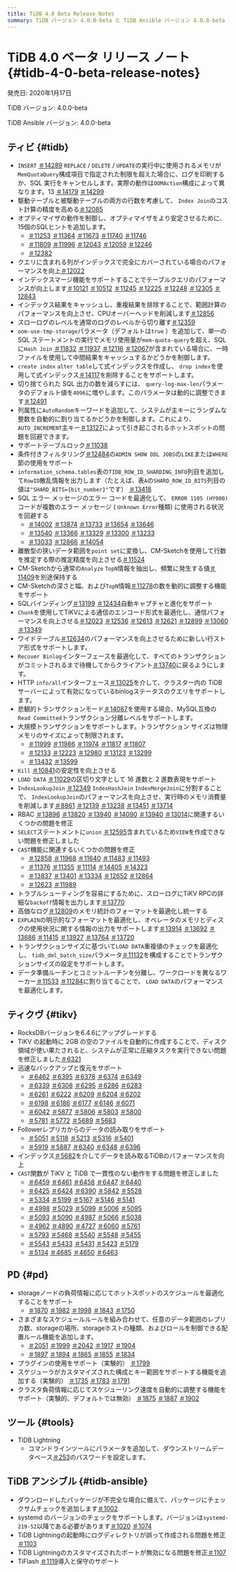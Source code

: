 ```yaml
---
title: TiDB 4.0 Beta Release Notes
summary: TiDB バージョン 4.0.0-beta と TiDB Ansible バージョン 4.0.0-beta が 2020 年 1 月 17 日にリリースされました。このリリースには、インデックス結合のコスト計算の精度向上、テーブル ロックのサポート、SQL エラー メッセージのエラー コードの最適化など、さまざまな改善が含まれています。TiKV も RocksDB バージョン 6.4.6 にアップグレードされ、迅速なバックアップと復元がサポートされるようになりました。PD では、ホットスポット スケジューリングの最適化と配置ルール機能の追加がサポートされるようになりました。TiDB TiDB Lightning、ダウンストリーム データベースのパスワードを設定するためのパラメーターが追加され、TiDB Ansible では、 TiFlash のデプロイとメンテナンスがサポートされるようになりました。
---
```


# TiDB 4.0 ベータ リリース ノート {#tidb-4-0-beta-release-notes}

発売日: 2020年1月17日

TiDB バージョン: 4.0.0-beta

TiDB Ansible バージョン: 4.0.0-beta

## ティビ {#tidb}

-   `INSERT` [＃14289](https://github.com/pingcap/tidb/pull/14289) `REPLACE` / `DELETE` / `UPDATE`の実行中に使用されるメモリが`MemQuotaQuery`構成項目で指定された制限を超えた場合に、ログを印刷するか、SQL 実行をキャンセルします。実際の動作は`OOMAction`構成によって異なります。13 [＃14179](https://github.com/pingcap/tidb/pull/14179) [＃14299](https://github.com/pingcap/tidb/pull/14299)
-   駆動テーブルと被駆動テーブルの両方の行数を考慮して、 `Index Join`のコスト計算の精度を高める[＃12085](https://github.com/pingcap/tidb/pull/12085)
-   オプティマイザの動作を制御し、オプティマイザをより安定させるために、15個のSQLヒントを追加します。
    -   [＃11253](https://github.com/pingcap/tidb/pull/11253) [＃11364](https://github.com/pingcap/tidb/pull/11364) [＃11673](https://github.com/pingcap/tidb/pull/11673) [＃11740](https://github.com/pingcap/tidb/pull/11740) [＃11746](https://github.com/pingcap/tidb/pull/11746)
    -   [＃11809](https://github.com/pingcap/tidb/pull/11809) [＃11996](https://github.com/pingcap/tidb/pull/11996) [＃12043](https://github.com/pingcap/tidb/pull/12043) [＃12059](https://github.com/pingcap/tidb/pull/12059) [＃12246](https://github.com/pingcap/tidb/pull/12246)
    -   [＃12382](https://github.com/pingcap/tidb/pull/12382)
-   クエリに含まれる列がインデックスで完全にカバーされている場合のパフォーマンスを向上[＃12022](https://github.com/pingcap/tidb/pull/12022)
-   インデックスマージ機能をサポートすることでテーブルクエリのパフォーマンスが向上します[＃10121](https://github.com/pingcap/tidb/pull/10121) [＃10512](https://github.com/pingcap/tidb/pull/10512) [＃11245](https://github.com/pingcap/tidb/pull/11245) [＃12225](https://github.com/pingcap/tidb/pull/12225) [＃12248](https://github.com/pingcap/tidb/pull/12248) [＃12305](https://github.com/pingcap/tidb/pull/12305) [＃12843](https://github.com/pingcap/tidb/pull/12843)
-   インデックス結果をキャッシュし、重複結果を排除することで、範囲計算のパフォーマンスを向上させ、CPUオーバーヘッドを削減します[＃12856](https://github.com/pingcap/tidb/pull/12856)
-   スローログのレベルを通常のログのレベルから切り離す[＃12359](https://github.com/pingcap/tidb/pull/12359)
-   `oom-use-tmp-storage`パラメータ（デフォルトは`true` ）を追加して、単一の SQL ステートメントの実行でメモリ使用量が`mem-quota-query`を超え、SQL に`Hash Join` [＃11832](https://github.com/pingcap/tidb/pull/11832) [＃11937](https://github.com/pingcap/tidb/pull/11937) [＃12116](https://github.com/pingcap/tidb/pull/12116) [＃12067](https://github.com/pingcap/tidb/pull/12067)が含まれている場合に、一時ファイルを使用して中間結果をキャッシュするかどうかを制御します。
-   `create index` `alter table`して式インデックスを作成し、 `drop index`を使用して式インデックス[＃14117](https://github.com/pingcap/tidb/pull/14117)を削除することをサポートします。
-   切り捨てられた SQL 出力の数を減らすには、 `query-log-max-len`パラメータのデフォルト値を`4096`に増やします。このパラメータは動的に調整できます[＃12491](https://github.com/pingcap/tidb/pull/12491)
-   列属性に`AutoRandom`キーワードを追加して、システムが主キーにランダムな整数を自動的に割り当てるかどうかを制御します。これにより、 `AUTO_INCREMENT`主キー[＃13127](https://github.com/pingcap/tidb/pull/13127)によって引き起こされるホットスポットの問題を回避できます。
-   サポートテーブルロック[＃11038](https://github.com/pingcap/tidb/pull/11038)
-   条件付きフィルタリング[＃12484](https://github.com/pingcap/tidb/pull/12484)の`ADMIN SHOW DDL JOBS`の`LIKE`または`WHERE`節の使用をサポート
-   `information_schema.tables`表の`TIDB_ROW_ID_SHARDING_INFO`列目を追加して`RowID`散乱情報を出力します（たとえば、表`A`の`SHARD_ROW_ID_BITS`列目の値は`"SHARD_BITS={bit_number}"`です） [＃13418](https://github.com/pingcap/tidb/pull/13418)
-   SQL エラー メッセージのエラー コードを最適化して、 `ERROR 1105 (HY000)`コードが複数のエラー メッセージ ( `Unknown Error`種類) に使用される状況を回避する
    -   [＃14002](https://github.com/pingcap/tidb/pull/14002) [＃13874](https://github.com/pingcap/tidb/pull/13874) [＃13733](https://github.com/pingcap/tidb/pull/13733) [＃13654](https://github.com/pingcap/tidb/pull/13654) [＃13646](https://github.com/pingcap/tidb/pull/13646)
    -   [＃13540](https://github.com/pingcap/tidb/pull/13540) [＃13366](https://github.com/pingcap/tidb/pull/13366) [＃13329](https://github.com/pingcap/tidb/pull/13329) [＃13300](https://github.com/pingcap/tidb/pull/13300) [＃13233](https://github.com/pingcap/tidb/pull/13233)
    -   [＃13033](https://github.com/pingcap/tidb/pull/13033) [＃12866](https://github.com/pingcap/tidb/pull/12866) [＃14054](https://github.com/pingcap/tidb/pull/14054)
-   離散型の狭いデータ範囲を`point set`に変換し、CM-Sketchを使用して行数を推定する際の推定精度を向上させる[＃11524](https://github.com/pingcap/tidb/pull/11524)
-   CM-Sketchから通常の`Analyze` `TopN`情報を抽出し、頻繁に発生する値[＃11409](https://github.com/pingcap/tidb/pull/11409)を別途保持する
-   CM-Sketchの深さと幅、および`TopN`情報[＃11278](https://github.com/pingcap/tidb/pull/11278)の数を動的に調整する機能をサポート
-   SQLバインディング[＃13199](https://github.com/pingcap/tidb/pull/13199) [＃12434](https://github.com/pingcap/tidb/pull/12434)自動キャプチャと進化をサポート
-   `Chunk`を使用してTiKVによる通信のエンコード形式を最適化し、通信パフォーマンスを向上させる[＃12023](https://github.com/pingcap/tidb/pull/12023) [＃12536](https://github.com/pingcap/tidb/pull/12536) [＃12613](https://github.com/pingcap/tidb/pull/12613) [＃12621](https://github.com/pingcap/tidb/pull/12621) [＃12899](https://github.com/pingcap/tidb/pull/12899) [＃13060](https://github.com/pingcap/tidb/pull/13060) [＃13349](https://github.com/pingcap/tidb/pull/13349)
-   ワイドテーブル[＃12634](https://github.com/pingcap/tidb/pull/12634)のパフォーマンスを向上させるために新しい行ストア形式をサポートします。
-   `Recover Binlog`インターフェースを最適化して、すべてのトランザクションがコミットされるまで待機してからクライアント[＃13740](https://github.com/pingcap/tidb/pull/13740)に戻るようにします。
-   HTTP `info/all`インターフェース[＃13025](https://github.com/pingcap/tidb/pull/13025)を介して、クラスター内の TiDB サーバーによって有効になっているbinlogステータスのクエリをサポートします。
-   悲観的トランザクションモード[＃14087](https://github.com/pingcap/tidb/pull/14087)を使用する場合、MySQL互換の`Read Committed`トランザクション分離レベルをサポートします。
-   大規模トランザクションをサポートします。トランザクション サイズは物理メモリのサイズによって制限されます。
    -   [＃11999](https://github.com/pingcap/tidb/pull/11999) [＃11986](https://github.com/pingcap/tidb/pull/11986) [＃11974](https://github.com/pingcap/tidb/pull/11974) [＃11817](https://github.com/pingcap/tidb/pull/11817) [＃11807](https://github.com/pingcap/tidb/pull/11807)
    -   [＃12133](https://github.com/pingcap/tidb/pull/12133) [＃12223](https://github.com/pingcap/tidb/pull/12223) [＃12980](https://github.com/pingcap/tidb/pull/12980) [＃13123](https://github.com/pingcap/tidb/pull/13123) [＃13299](https://github.com/pingcap/tidb/pull/13299)
    -   [＃13432](https://github.com/pingcap/tidb/pull/13432) [＃13599](https://github.com/pingcap/tidb/pull/13599)
-   `Kill` [＃10841](https://github.com/pingcap/tidb/pull/10841)の安定性を向上させる
-   `LOAD DATA` [＃11029](https://github.com/pingcap/tidb/pull/11029)の区切り文字として 16 進数と 2 進数表現をサポート
-   `IndexLookupJoin` [＃12349](https://github.com/pingcap/tidb/pull/12349) `IndexHashJoin` `IndexMergeJoin`に分割することで、 `IndexLookupJoin`のパフォーマンスを向上させ、実行時のメモリ消費量を削減します[＃8861](https://github.com/pingcap/tidb/pull/8861) [＃12139](https://github.com/pingcap/tidb/pull/12139) [＃13238](https://github.com/pingcap/tidb/pull/13238) [＃13451](https://github.com/pingcap/tidb/pull/13451) [＃13714](https://github.com/pingcap/tidb/pull/13714)
-   RBAC [＃13896](https://github.com/pingcap/tidb/pull/13896) [＃13820](https://github.com/pingcap/tidb/pull/13820) [＃13940](https://github.com/pingcap/tidb/pull/13940) [＃14090](https://github.com/pingcap/tidb/pull/14090) [＃13940](https://github.com/pingcap/tidb/pull/13940) [＃13014](https://github.com/pingcap/tidb/pull/13014)に関連するいくつかの問題を修正
-   `SELECT`ステートメントに`union` [＃12595](https://github.com/pingcap/tidb/pull/12595)含まれているため`VIEW`を作成できない問題を修正しました
-   `CAST`機能に関連するいくつかの問題を修正
    -   [＃12858](https://github.com/pingcap/tidb/pull/12858) [＃11968](https://github.com/pingcap/tidb/pull/11968) [＃11640](https://github.com/pingcap/tidb/pull/11640) [＃11483](https://github.com/pingcap/tidb/pull/11483) [＃11493](https://github.com/pingcap/tidb/pull/11493)
    -   [＃11376](https://github.com/pingcap/tidb/pull/11376) [＃11355](https://github.com/pingcap/tidb/pull/11355) [＃11114](https://github.com/pingcap/tidb/pull/11114) [＃14405](https://github.com/pingcap/tidb/pull/14405) [＃14323](https://github.com/pingcap/tidb/pull/14323)
    -   [＃13837](https://github.com/pingcap/tidb/pull/13837) [＃13401](https://github.com/pingcap/tidb/pull/13401) [＃13334](https://github.com/pingcap/tidb/pull/13334) [＃12652](https://github.com/pingcap/tidb/pull/12652) [＃12864](https://github.com/pingcap/tidb/pull/12864)
    -   [＃12623](https://github.com/pingcap/tidb/pull/12623) [＃11989](https://github.com/pingcap/tidb/pull/11989)
-   トラブルシューティングを容易にするために、スローログにTiKV RPCの詳細な`backoff`情報を出力します[＃13770](https://github.com/pingcap/tidb/pull/13770)
-   高価なログ[＃12809](https://github.com/pingcap/tidb/pull/12809)のメモリ統計のフォーマットを最適化し統一する
-   `EXPLAIN`の明示的なフォーマットを最適化し、オペレータのメモリとディスクの使用状況に関する情報の出力をサポートします[＃13914](https://github.com/pingcap/tidb/pull/13914) [＃13692](https://github.com/pingcap/tidb/pull/13692) [＃13686](https://github.com/pingcap/tidb/pull/13686) [＃11415](https://github.com/pingcap/tidb/pull/11415) [＃13927](https://github.com/pingcap/tidb/pull/13927) [＃13764](https://github.com/pingcap/tidb/pull/13764) [＃13720](https://github.com/pingcap/tidb/pull/13720)
-   トランザクションサイズに基づいて`LOAD DATA`重複値のチェックを最適化し、 `tidb_dml_batch_size`パラメータ[＃11132](https://github.com/pingcap/tidb/pull/11132)を構成することでトランザクションサイズの設定をサポートします。
-   データ準備ルーチンとコミットルーチンを分離し、ワークロードを異なるワーカー[＃11533](https://github.com/pingcap/tidb/pull/11533) [＃11284](https://github.com/pingcap/tidb/pull/11284)に割り当てることで、 `LOAD DATA`のパフォーマンスを最適化します。

## ティクヴ {#tikv}

-   RocksDBバージョンを6.4.6にアップグレードする
-   TiKV の起動時に 2GB の空のファイルを自動的に作成することで、ディスク領域が使い果たされると、システムが正常に圧縮タスクを実行できない問題を修正しました[＃6321](https://github.com/tikv/tikv/pull/6321)
-   迅速なバックアップと復元をサポート
    -   [＃6462](https://github.com/tikv/tikv/pull/6462) [＃6395](https://github.com/tikv/tikv/pull/6395) [＃6378](https://github.com/tikv/tikv/pull/6378) [＃6374](https://github.com/tikv/tikv/pull/6374) [＃6349](https://github.com/tikv/tikv/pull/6349)
    -   [＃6339](https://github.com/tikv/tikv/pull/6339) [＃6308](https://github.com/tikv/tikv/pull/6308) [＃6295](https://github.com/tikv/tikv/pull/6295) [＃6286](https://github.com/tikv/tikv/pull/6286) [＃6283](https://github.com/tikv/tikv/pull/6283)
    -   [＃6261](https://github.com/tikv/tikv/pull/6261) [＃6222](https://github.com/tikv/tikv/pull/6222) [＃6209](https://github.com/tikv/tikv/pull/6209) [＃6204](https://github.com/tikv/tikv/pull/6204) [＃6202](https://github.com/tikv/tikv/pull/6202)
    -   [＃6198](https://github.com/tikv/tikv/pull/6198) [＃6186](https://github.com/tikv/tikv/pull/6186) [＃6177](https://github.com/tikv/tikv/pull/6177) [＃6146](https://github.com/tikv/tikv/pull/6146) [＃6071](https://github.com/tikv/tikv/pull/6071)
    -   [＃6042](https://github.com/tikv/tikv/pull/6042) [＃5877](https://github.com/tikv/tikv/pull/5877) [＃5806](https://github.com/tikv/tikv/pull/5806) [＃5803](https://github.com/tikv/tikv/pull/5803) [＃5800](https://github.com/tikv/tikv/pull/5800)
    -   [＃5781](https://github.com/tikv/tikv/pull/5781) [＃5772](https://github.com/tikv/tikv/pull/5772) [＃5689](https://github.com/tikv/tikv/pull/5689) [＃5683](https://github.com/tikv/tikv/pull/5683)
-   Followerレプリカからのデータの読み取りをサポート
    -   [＃5051](https://github.com/tikv/tikv/pull/5051) [＃5118](https://github.com/tikv/tikv/pull/5118) [＃5213](https://github.com/tikv/tikv/pull/5213) [＃5316](https://github.com/tikv/tikv/pull/5316) [＃5401](https://github.com/tikv/tikv/pull/5401)
    -   [＃5919](https://github.com/tikv/tikv/pull/5919) [＃5887](https://github.com/tikv/tikv/pull/5887) [＃6340](https://github.com/tikv/tikv/pull/6340) [＃6348](https://github.com/tikv/tikv/pull/6348) [＃6396](https://github.com/tikv/tikv/pull/6396)
-   インデックス[＃5682](https://github.com/tikv/tikv/pull/5682)を介してデータを読み取るTiDBのパフォーマンスを向上
-   `CAST`関数が TiKV と TiDB で一貫性のない動作をする問題を修正しました
    -   [＃6459](https://github.com/tikv/tikv/pull/6459) [＃6461](https://github.com/tikv/tikv/pull/6461) [＃6458](https://github.com/tikv/tikv/pull/6458) [＃6447](https://github.com/tikv/tikv/pull/6447) [＃6440](https://github.com/tikv/tikv/pull/6440)
    -   [＃6425](https://github.com/tikv/tikv/pull/6425) [＃6424](https://github.com/tikv/tikv/pull/6424) [＃6390](https://github.com/tikv/tikv/pull/6390) [＃5842](https://github.com/tikv/tikv/pull/5842) [＃5528](https://github.com/tikv/tikv/pull/5528)
    -   [＃5334](https://github.com/tikv/tikv/pull/5334) [＃5199](https://github.com/tikv/tikv/pull/5199) [＃5167](https://github.com/tikv/tikv/pull/5167) [＃5146](https://github.com/tikv/tikv/pull/5146) [＃5141](https://github.com/tikv/tikv/pull/5141)
    -   [＃4998](https://github.com/tikv/tikv/pull/4998) [＃5029](https://github.com/tikv/tikv/pull/5029) [＃5099](https://github.com/tikv/tikv/pull/5099) [＃5006](https://github.com/tikv/tikv/pull/5006) [＃5095](https://github.com/tikv/tikv/pull/5095)
    -   [＃5093](https://github.com/tikv/tikv/pull/5093) [＃5090](https://github.com/tikv/tikv/pull/5090) [＃4987](https://github.com/tikv/tikv/pull/4987) [＃5066](https://github.com/tikv/tikv/pull/5066) [＃5038](https://github.com/tikv/tikv/pull/5038)
    -   [＃4962](https://github.com/tikv/tikv/pull/4962) [＃4890](https://github.com/tikv/tikv/pull/4890) [＃4727](https://github.com/tikv/tikv/pull/4727) [＃6060](https://github.com/tikv/tikv/pull/6060) [＃5761](https://github.com/tikv/tikv/pull/5761)
    -   [＃5793](https://github.com/tikv/tikv/pull/5793) [＃5468](https://github.com/tikv/tikv/pull/5468) [＃5540](https://github.com/tikv/tikv/pull/5540) [＃5548](https://github.com/tikv/tikv/pull/5548) [＃5455](https://github.com/tikv/tikv/pull/5455)
    -   [＃5543](https://github.com/tikv/tikv/pull/5543) [＃5433](https://github.com/tikv/tikv/pull/5433) [＃5431](https://github.com/tikv/tikv/pull/5431) [＃5423](https://github.com/tikv/tikv/pull/5423) [＃5179](https://github.com/tikv/tikv/pull/5179)
    -   [＃5134](https://github.com/tikv/tikv/pull/5134) [＃4685](https://github.com/tikv/tikv/pull/4685) [＃4650](https://github.com/tikv/tikv/pull/4650) [＃6463](https://github.com/tikv/tikv/pull/6463)

## PD {#pd}

-   storageノードの負荷情報に応じてホットスポットのスケジュールを最適化することをサポート
    -   [＃1870](https://github.com/pingcap/pd/pull/1870) [＃1982](https://github.com/pingcap/pd/pull/1982) [＃1998](https://github.com/pingcap/pd/pull/1998) [＃1843](https://github.com/pingcap/pd/pull/1843) [＃1750](https://github.com/pingcap/pd/pull/1750)
-   さまざまなスケジュールルールを組み合わせて、任意のデータ範囲のレプリカ数、storageの場所、storageホストの種類、およびロールを制御できる配置ルール機能を追加します。
    -   [＃2051](https://github.com/pingcap/pd/pull/2051) [＃1999](https://github.com/pingcap/pd/pull/1999) [＃2042](https://github.com/pingcap/pd/pull/2042) [＃1917](https://github.com/pingcap/pd/pull/1917) [＃1904](https://github.com/pingcap/pd/pull/1904)
    -   [＃1897](https://github.com/pingcap/pd/pull/1897) [＃1894](https://github.com/pingcap/pd/pull/1894) [＃1865](https://github.com/pingcap/pd/pull/1865) [＃1855](https://github.com/pingcap/pd/pull/1855) [＃1834](https://github.com/pingcap/pd/pull/1834)
-   プラグインの使用をサポート（実験的） [＃1799](https://github.com/pingcap/pd/pull/1799)
-   スケジューラがカスタマイズされた構成とキー範囲をサポートする機能を追加する（実験的） [＃1735](https://github.com/pingcap/pd/pull/1735) [＃1783](https://github.com/pingcap/pd/pull/1783) [＃1791](https://github.com/pingcap/pd/pull/1791)
-   クラスタ負荷情報に応じてスケジューリング速度を自動的に調整する機能をサポート（実験的、デフォルトでは無効） [＃1875](https://github.com/pingcap/pd/pull/1875) [＃1887](https://github.com/pingcap/pd/pull/1887) [＃1902](https://github.com/pingcap/pd/pull/1902)

## ツール {#tools}

-   TiDB Lightning
    -   コマンドラインツールにパラメータを追加して、ダウンストリームデータベース[＃253](https://github.com/pingcap/tidb-lightning/pull/253)のパスワードを設定します。

## TiDB アンシブル {#tidb-ansible}

-   ダウンロードしたパッケージが不完全な場合に備えて、パッケージにチェックサムチェックを追加します[＃1002](https://github.com/pingcap/tidb-ansible/pull/1002)
-   systemd のバージョンのチェックをサポートします。バージョンは`systemd-219-52`以降である必要があります[＃1020](https://github.com/pingcap/tidb-ansible/pull/1020) [＃1074](https://github.com/pingcap/tidb-ansible/pull/1074)
-   TiDB Lightningの起動時にログディレクトリが誤って作成される問題を修正[＃1103](https://github.com/pingcap/tidb-ansible/pull/1103)
-   TiDB Lightningのカスタマイズされたポートが無効になる問題を修正[＃1107](https://github.com/pingcap/tidb-ansible/pull/1107)
-   TiFlash [＃1119](https://github.com/pingcap/tidb-ansible/pull/1119)導入と保守のサポート

